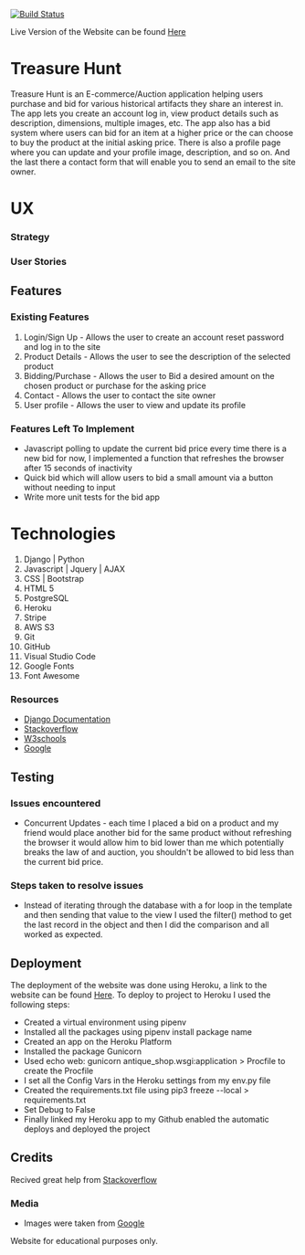 [![Build Status](https://travis-ci.com/ChristianPlesca/Milestone-Project4.svg?branch=master)](https://travis-ci.com/ChristianPlesca/Milestone-Project4)

Live Version of the Website can be found [Here](http://www.treasure-huntuk.co.uk/products/) 

# Treasure Hunt 
Treasure Hunt is an E-commerce/Auction application helping users purchase and bid for various historical artifacts they share an interest in. The app lets you create an account log in, view product details such as description, dimensions, multiple images, etc. The app also has a bid system where users can bid for an item at a higher price or the can choose to buy the product at the initial asking price. There is also a profile page where you can update and your profile image, description, and so on. And the last there a contact form that will enable you to send an email to the site owner. 

# UX
### Strategy 


### User Stories 


## Features 
### Existing Features
1. Login/Sign Up - Allows the user to create an account reset password and log in to the site
2. Product Details - Allows the user to see the description of the selected product
3. Bidding/Purchase - Allows the user to Bid a desired amount on the chosen product or purchase for the asking price
4. Contact - Allows the user to contact the site owner 
5. User profile - Allows the user to view and update its profile 


### Features Left To Implement
* Javascript polling to update the current bid price every time there is a new bid for now, I implemented a function that refreshes the browser after 15 seconds of inactivity 
* Quick bid which will allow users to bid a small amount via a button without needing to input
* Write more unit tests for the bid app 

# Technologies
1. Django | Python   
2. Javascript | Jquery | AJAX
3. CSS | Bootstrap 
4. HTML 5 
5. PostgreSQL 
6. Heroku
7. Stripe
8. AWS S3 
9. Git
10. GitHub
11. Visual Studio Code 
12. Google Fonts 
13. Font Awesome 

### Resources
* [Django Documentation](https://docs.djangoproject.com/en/3.0/)
* [Stackoverflow](https://stackoverflow.com/)
* [W3schools](https://www.w3schools.com/)
* [Google](https://www.google.com/)

## Testing

### Issues encountered
* Concurrent Updates - each time I placed a bid on a product and my friend would place another bid for the same product without refreshing the browser it would allow him to bid lower than me which potentially breaks the law of and auction, you shouldn't be allowed to bid less than the current bid price.

### Steps taken to resolve issues
* Instead of iterating through the database with a for loop in the template and then sending that value to the view I used the filter() method to get the last record in the object and then I did the comparison and all worked as expected.

## Deployment
The deployment of the website was done using Heroku, a link to the website can be found [Here](treasure-huntuk.co.uk).
To deploy to project to Heroku I used the following steps:
* Created a virtual environment using pipenv 
* Installed all the packages using pipenv install package name
* Created an app on the Heroku Platform
* Installed the package Gunicorn 
* Used echo web: gunicorn antique_shop.wsgi:application > Procfile to create the Procfile
* I set all the Config Vars in the Heroku settings from my env.py file 
* Created the requirements.txt file using pip3 freeze --local > requirements.txt
* Set Debug to False 
* Finally linked my Heroku app to my Github enabled the automatic deploys and deployed the project


## Credits
Recived great help from [Stackoverflow](https://stackoverflow.com/)

### Media 
* Images were taken from [Google](https://www.google.com/)

Website for educational purposes only.
